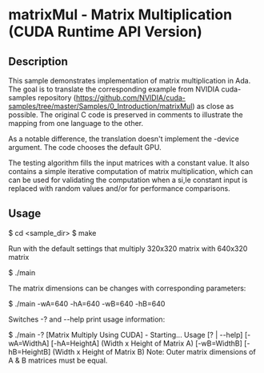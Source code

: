 # matrixMul - Matrix Multiplication (CUDA Runtime API Version)

## Description
This sample demonstrates implementation of matrix multiplication in Ada.
The goal is to translate the corresponding example from NVIDIA cuda-samples repository
(https://github.com/NVIDIA/cuda-samples/tree/master/Samples/0_Introduction/matrixMul)
as close as possible. The original C code is preserved in comments to illustrate
the mapping from one language to the other.

As a notable difference, the translation doesn't implement the -device
argument. The code chooses the default GPU.

The testing algorithm fills the input matrices with a constant value.
It also contains a simple iterative computation of matrix multiplication,
which can can be used for validating the computation when a si,le constant input is replaced with random values and/or for performance comparisons.

## Usage

$ cd <sample_dir>
$ make

Run with the default settings that multiply 320x320 matrix with 640x320 matrix

$ ./main

The matrix dimensions can be changes with corresponding parameters:

$ ./main -wA=640 -hA=640 -wB=640 -hB=640

Switches -? and --help print usage information:

$ ./main -?
[Matrix Multiply Using CUDA] - Starting...
Usage [? | --help]
      [-wA=WidthA] [-hA=HeightA] (Width x Height of Matrix A)
      [-wB=WidthB] [-hB=HeightB] (Width x Height of Matrix B)
  Note: Outer matrix dimensions of A & B matrices must be equal.